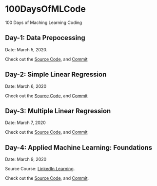 # 100DaysOfMLCode

100 Days of Maching Learning Coding

## Day-1: Data Prepocessing

Date: March 5, 2020.

Check out the [Source Code](<https://github.com/moni-roy/100DaysOfMLCode/blob/master/Codes/Data Preprocessing.ipynb>), and [Commit](<https://github.com/moni-roy/100DaysOfMLCode/commit/70c579a7f253e2f66d95ebe3a65f4cdf50fa006f>)

## Day-2: Simple Linear Regression

Date: March 6, 2020

Check out the [Source Code](<https://github.com/moni-roy/100DaysOfMLCode/blob/master/Codes/Simple Linear Regression.ipynb>), and [Commit](<https://github.com/moni-roy/100DaysOfMLCode/commit/582a83a12a8be78d45cd94c44b050fdcf85c6c42>)

## Day-3: Multiple Linear Regression

Date: March 7, 2020

Check out the [Source Code](<https://github.com/moni-roy/100DaysOfMLCode/blob/master/Codes/Multiple Linear Regression.ipynb>), and [Commit](<https://github.com/moni-roy/100DaysOfMLCode/commit/efacc798b6f632b0945dc7b266f5a5d57477c435>)

## Day-4: Applied Machine Learning: Foundations

Date: March 9, 2020

Source Course: [LinkedIn Learning](https://www.linkedin.com/learning/applied-machine-learning-foundations).

Check out the [Source Code](<https://github.com/moni-roy/100DaysOfMLCode/tree/master/Codes/Applied%20Machine%20Learning:%20Foundations>), and [Commit](<https://github.com/moni-roy/100DaysOfMLCode/commit/39341bd7f99d1df00be62b4b4222b463700338f2>).

